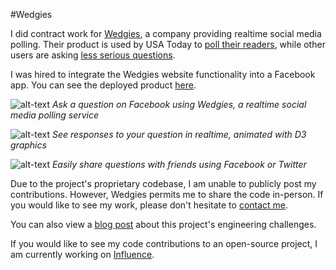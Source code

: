#Wedgies

I did contract work for [Wedgies](http://wedgies.com), a company providing realtime social media polling. Their product is used by USA Today to [poll their readers](https://www.wedgies.com/question/51464117351a9602000078fa), while other users are asking [less serious questions](https://www.wedgies.com/question/51f2ba6b87ffea0200000130).

I was hired to integrate the Wedgies website functionality into a Facebook app. You can see the deployed product [here](http://apps.facebook.com/wedgiesapp).

![alt-text](https://raw.github.com/eastbayjake/wedgies/master/screenshots/wedgies1.png "Wedgies: Ask a Question")
*Ask a question on Facebook using Wedgies, a realtime social media polling service*

![alt-text](https://raw.github.com/eastbayjake/wedgies/master/screenshots/wedgies2.png "Wedgies: See Responses")
*See responses to your question in realtime, animated with D3 graphics*

![alt-text](https://raw.github.com/eastbayjake/wedgies/master/screenshots/wedgies3.png "Wedgies: Share Question")
*Easily share questions with friends using Facebook or Twitter*

Due to the project's proprietary codebase, I am unable to publicly post my contributions. However, Wedgies permits me to share the code in-person. If you would like to see my work, please don't hesitate to [contact me](mailto:mcguireghs@gmail.com).

You can also view a [blog post](http://eastbayjake.wordpress.com/2013/08/10/case-study-integrating-your-website-into-a-facebook-app/) about this project's engineering challenges.

If you would like to see my code contributions to an open-source project, I am currently working on [Influence](https://github.com/ideahaven/influence).
